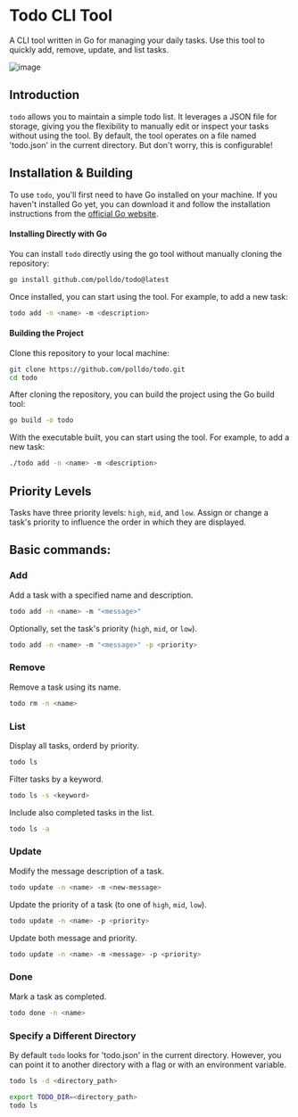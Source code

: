 # Todo CLI Tool
A CLI tool written in Go for managing your daily tasks.
Use this tool to quickly add, remove, update, and list tasks.

![image](https://github.com/polldo/todo/assets/17302582/47c3008e-6700-416a-9329-cf42d955ac6f)

## Introduction
`todo` allows you to maintain a simple todo list.
It leverages a JSON file for storage, giving you the flexibility to manually edit or inspect your tasks without using the tool.
By default, the tool operates on a file named 'todo.json' in the current directory.
But don't worry, this is configurable!

## Installation & Building
To use `todo`, you'll first need to have Go installed on your machine. 
If you haven't installed Go yet, you can download it and follow the installation instructions from the [official Go website](https://golang.org/dl/).

#### Installing Directly with Go
You can install `todo` directly using the go tool without manually cloning the repository:
``` bash
go install github.com/polldo/todo@latest
```

Once installed, you can start using the tool.
For example, to add a new task:
``` bash
todo add -n <name> -m <description>
```


#### Building the Project
Clone this repository to your local machine:
``` bash
git clone https://github.com/polldo/todo.git
cd todo
```

After cloning the repository, you can build the project using the Go build tool:
``` bash
go build -o todo
```
With the executable built, you can start using the tool.
For example, to add a new task:
``` bash
./todo add -n <name> -m <description>
```


## Priority Levels
Tasks have three priority levels: `high`, `mid`, and `low`. Assign or change a task's priority to influence the order in which they are displayed.


## Basic commands:

### Add
Add a task with a specified name and description.
``` bash
todo add -n <name> -m "<message>"
```

Optionally, set the task's priority (`high`, `mid`, or `low`).
``` bash
todo add -n <name> -m "<message>" -p <priority>
```

### Remove
Remove a task using its name.
``` bash
todo rm -n <name>
```

### List
Display all tasks, orderd by priority.
``` bash
todo ls
```

Filter tasks by a keyword.
``` bash
todo ls -s <keyword>
```

Include also completed tasks in the list.
``` bash
todo ls -a
```

### Update
Modify the message description of a task.
``` bash
todo update -n <name> -m <new-message>
```

Update the priority of a task (to one of `high`, `mid`, `low`).
``` bash
todo update -n <name> -p <priority>
```

Update both message and priority.
``` bash
todo update -n <name> -m <message> -p <priority>
```

### Done
Mark a task as completed.
``` bash
todo done -n <name>
```

### Specify a Different Directory
By default `todo` looks for 'todo.json' in the current directory. 
However, you can point it to another directory with a flag or with an environment variable.
``` bash
todo ls -d <directory_path>
```

``` bash
export TODO_DIR=<directory_path>
todo ls
```

